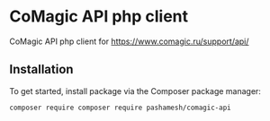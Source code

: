 # CoMagic API php client
CoMagic API php client for https://www.comagic.ru/support/api/

## Installation
To get started, install package via the Composer package manager:

`composer require composer require pashamesh/comagic-api`
